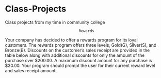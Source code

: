 # Class-Projects
Class projects from my time in community college
                                      
                                      Rewards
Your company has decided to offer a rewards program for its loyal customers.  The rewards program offers three levels, Gold(G), Silver(S), and Bronze(B). Discounts on the customer’s sales receipt are provided in the table below along with additional discounts for only the amount of the purchase over $200.00. A maximum discount amount for any purchase is $30.00. 
Your program should prompt the user for their current reward level and sales receipt amount.                                      
